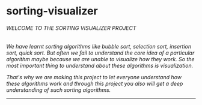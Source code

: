 # sorting-visualizer
<h6 color="BLUE">
WELCOME TO THE SORTING VISUALIZER PROJECT
<h6>
<p <em>We have learnt sorting algorithms like bubble sort, selection sort, insertion sort, quick sort. But often we fail to understand the core idea of a particular algorithm maybe because we are unable to visualize how they work. So the most important thing to understand about these algorithms is visualization.

That's why we are making this project to let everyone understand how these algorithms work and through this project you also will get a deep understanding of such sorting algorithms.<em>
</p>
<hr>
